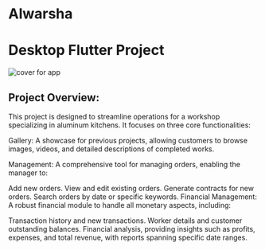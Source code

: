 # Alwarsha

# Desktop Flutter Project

![cover for app](https://github.com/user-attachments/assets/7e3a8bfc-c19f-4bd1-afb2-0b54108ecced)

## Project Overview:

This project is designed to streamline operations for a workshop specializing in aluminum kitchens. It focuses on three core functionalities:

Gallery:
A showcase for previous projects, allowing customers to browse images, videos, and detailed descriptions of completed works.

Management:
A comprehensive tool for managing orders, enabling the manager to:

Add new orders.
View and edit existing orders.
Generate contracts for new orders.
Search orders by date or specific keywords.
Financial Management:
A robust financial module to handle all monetary aspects, including:

Transaction history and new transactions.
Worker details and customer outstanding balances.
Financial analysis, providing insights such as profits, expenses, and total revenue, with reports spanning specific date ranges.
